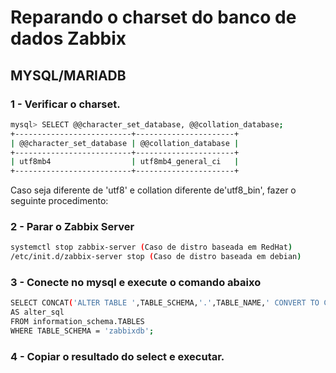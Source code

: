 # Reparando o charset do banco de dados Zabbix


## MYSQL/MARIADB

### 1 - Verificar o charset.
```sh
mysql> SELECT @@character_set_database, @@collation_database;
+--------------------------+----------------------+
| @@character_set_database | @@collation_database |
+--------------------------+----------------------+
| utf8mb4                  | utf8mb4_general_ci   |
+--------------------------+----------------------+
```

Caso seja diferente de 'utf8' e collation diferente de'utf8_bin', fazer o seguinte procedimento:

### 2 - Parar o Zabbix Server
```sh
systemctl stop zabbix-server (Caso de distro baseada em RedHat)
/etc/init.d/zabbix-server stop (Caso de distro baseada em debian)
```

### 3 - Conecte no mysql e execute o comando abaixo
```sh
SELECT CONCAT('ALTER TABLE ',TABLE_SCHEMA,'.',TABLE_NAME,' CONVERT TO CHARACTER SET utf8 COLLATE utf8_bin; ')
AS alter_sql
FROM information_schema.TABLES
WHERE TABLE_SCHEMA = 'zabbixdb';
```

### 4 - Copiar o resultado do select e executar.

